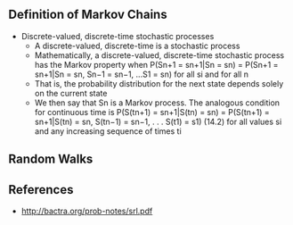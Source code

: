 ## Definition of Markov Chains
- Discrete-valued, discrete-time stochastic processes
	- A discrete-valued, discrete-time is a stochastic process
	- Mathematically, a discrete-valued, discrete-time stochastic process has the Markov property when P(Sn+1 = sn+1|Sn = sn) = P(Sn+1 = sn+1|Sn = sn, Sn−1 = sn−1, ...S1 = sn) for all si and for all n
	- That is, the probability distribution for the next state depends solely on the current state
	- We then say that Sn is a Markov process.
The analogous condition for continuous time is
P(S(tn+1) = sn+1|S(tn) = sn) =
P(S(tn+1) = sn+1|S(tn) = sn, S(tn−1) = sn−1, . . . S(t1) = s1) (14.2)
for all values si and any increasing sequence of times ti

## Random Walks

## References
- http://bactra.org/prob-notes/srl.pdf
